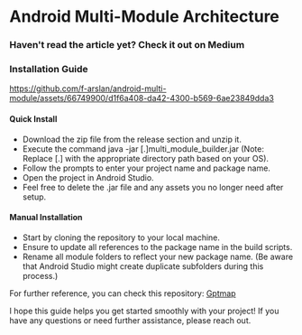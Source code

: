 # Android Multi-Module Architecture

### Haven't read the article yet? Check it out on Medium

### Installation Guide

https://github.com/f-arslan/android-multi-module/assets/66749900/d1f6a408-da42-4300-b569-6ae23849dda3

#### Quick Install
- Download the zip file from the release section and unzip it.
- Execute the command java -jar [.\]multi_module_builder.jar (Note: Replace [.\] with the appropriate directory path based on your OS).
- Follow the prompts to enter your project name and package name.
- Open the project in Android Studio.
- Feel free to delete the .jar file and any assets you no longer need after setup.

#### Manual Installation
- Start by cloning the repository to your local machine.
- Ensure to update all references to the package name in the build scripts.
- Rename all module folders to reflect your new package name. (Be aware that Android Studio might create duplicate subfolders during this process.)

For further reference, you can check this repository: [Gptmap](https://github.com/f-arslan/GptMap)

I hope this guide helps you get started smoothly with your project! If you have any questions or need further assistance, please reach out.
